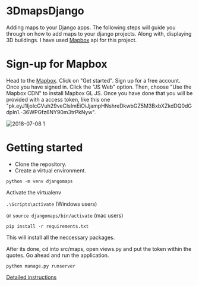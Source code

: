# 3DmapsDjango
Adding maps to your Django apps. The following steps will guide you through on how to add maps to your django projects. Along with,
displaying 3D buildings. I have used [Mapbox](https://www.mapbox.com/api-documentation/) api for this project.

# Sign-up for Mapbox

Head to the [Mapbox](https://www.mapbox.com/). Click on "Get started". Sign up for a free account. Once you have signed in.
Click the "JS Web" option. Then, choose "Use the Mapbox CDN" to install Mapbox GL JS. Once you have done that you will be provided with a access token, like this one "pk.eyJ1IjoIcGVuh29veCIsImEiOiJjampHNshreDkwbGZ5M3BxbXZkdDQ0dGdpIn1.-36WPGfz6NY90m3trPkNyw".

![2018-07-08 1](https://user-images.githubusercontent.com/30196830/42422235-dc232b4a-82ff-11e8-82e5-d6f6f54b4da8.png)

# Getting started
* Clone the repository.
* Create a virtual environment.

`python -m venv djangomaps`

Activate the virtualenv

`.\Scripts\activate` (Windows users)

or
`source djangomaps/bin/activate` (mac users)

`pip install -r requirements.txt`

This will install all the neccessary packages.

After its done, cd into src/maps, open views.py and put the token within the quotes.
Go ahead and run the application.

`python manage.py runserver`











[Detailed instructions](https://pengoox.github.io/3DmapsDjango/)
